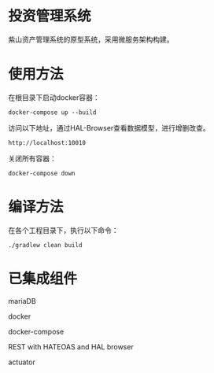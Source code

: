 # 投资管理系统

紫山资产管理系统的原型系统，采用微服务架构构建。

# 使用方法

在根目录下启动docker容器：

```
docker-compose up --build
```

访问以下地址，通过HAL-Browser查看数据模型，进行增删改查。

```
http://localhost:10010
```

关闭所有容器：

```
docker-compose down
```

# 编译方法

在各个工程目录下，执行以下命令：

```
./gradlew clean build
```

# 已集成组件

mariaDB

docker

docker-compose

REST with HATEOAS and HAL browser

actuator